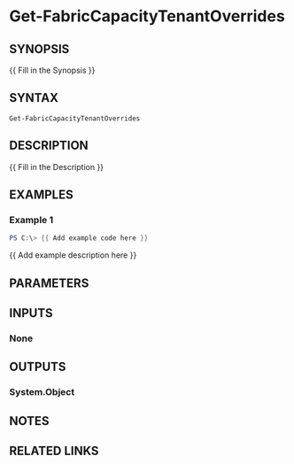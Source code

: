 # Get-FabricCapacityTenantOverrides

## SYNOPSIS
{{ Fill in the Synopsis }}

## SYNTAX

```
Get-FabricCapacityTenantOverrides
```

## DESCRIPTION
{{ Fill in the Description }}

## EXAMPLES

### Example 1
```powershell
PS C:\> {{ Add example code here }}
```

{{ Add example description here }}

## PARAMETERS

## INPUTS

### None

## OUTPUTS

### System.Object
## NOTES

## RELATED LINKS
